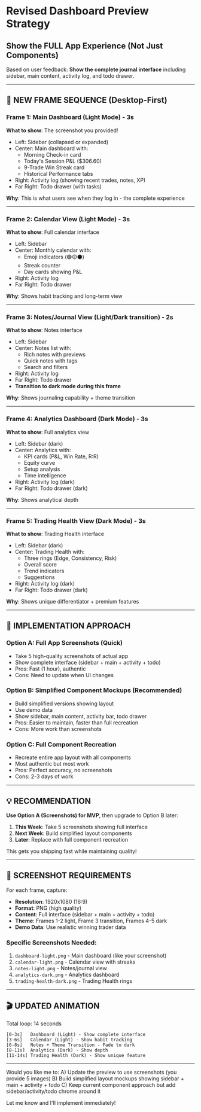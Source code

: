 # Revised Dashboard Preview Strategy
## Show the FULL App Experience (Not Just Components)

Based on user feedback: **Show the complete journal interface** including sidebar, main content, activity log, and todo drawer.

---

## 🎯 NEW FRAME SEQUENCE (Desktop-First)

### Frame 1: Main Dashboard (Light Mode) - 3s
**What to show**: The screenshot you provided!
- Left: Sidebar (collapsed or expanded)
- Center: Main dashboard with:
  - Morning Check-in card
  - Today's Session P&L ($306.60)
  - 9-Trade Win Streak card
  - Historical Performance tabs
- Right: Activity log (showing recent trades, notes, XP)
- Far Right: Todo drawer (with tasks)

**Why**: This is what users see when they log in - the complete experience

---

### Frame 2: Calendar View (Light Mode) - 3s
**What to show**: Full calendar interface
- Left: Sidebar
- Center: Monthly calendar with:
  - Emoji indicators (🟢🟡⚫)
  - Streak counter
  - Day cards showing P&L
- Right: Activity log
- Far Right: Todo drawer

**Why**: Shows habit tracking and long-term view

---

### Frame 3: Notes/Journal View (Light/Dark transition) - 2s
**What to show**: Notes interface
- Left: Sidebar
- Center: Notes list with:
  - Rich notes with previews
  - Quick notes with tags
  - Search and filters
- Right: Activity log
- Far Right: Todo drawer
- **Transition to dark mode during this frame**

**Why**: Shows journaling capability + theme transition

---

### Frame 4: Analytics Dashboard (Dark Mode) - 3s
**What to show**: Full analytics view
- Left: Sidebar (dark)
- Center: Analytics with:
  - KPI cards (P&L, Win Rate, R:R)
  - Equity curve
  - Setup analysis
  - Time intelligence
- Right: Activity log (dark)
- Far Right: Todo drawer (dark)

**Why**: Shows analytical depth

---

### Frame 5: Trading Health View (Dark Mode) - 3s
**What to show**: Trading Health interface
- Left: Sidebar (dark)
- Center: Trading Health with:
  - Three rings (Edge, Consistency, Risk)
  - Overall score
  - Trend indicators
  - Suggestions
- Right: Activity log (dark)
- Far Right: Todo drawer (dark)

**Why**: Shows unique differentiator + premium features

---

## 🔧 IMPLEMENTATION APPROACH

### Option A: Full App Screenshots (Quick)
- Take 5 high-quality screenshots of actual app
- Show complete interface (sidebar + main + activity + todo)
- Pros: Fast (1 hour), authentic
- Cons: Need to update when UI changes

### Option B: Simplified Component Mockups (Recommended)
- Build simplified versions showing layout
- Use demo data
- Show sidebar, main content, activity bar, todo drawer
- Pros: Easier to maintain, faster than full recreation
- Cons: More work than screenshots

### Option C: Full Component Recreation
- Recreate entire app layout with all components
- Most authentic but most work
- Pros: Perfect accuracy, no screenshots
- Cons: 2-3 days of work

---

## 💡 RECOMMENDATION

**Use Option A (Screenshots) for MVP**, then upgrade to Option B later:

1. **This Week**: Take 5 screenshots showing full interface
2. **Next Week**: Build simplified layout components
3. **Later**: Replace with full component recreation

This gets you shipping fast while maintaining quality!

---

## 📸 SCREENSHOT REQUIREMENTS

For each frame, capture:
- **Resolution**: 1920x1080 (16:9)
- **Format**: PNG (high quality)
- **Content**: Full interface (sidebar + main + activity + todo)
- **Theme**: Frames 1-2 light, Frame 3 transition, Frames 4-5 dark
- **Demo Data**: Use realistic winning trader data

### Specific Screenshots Needed:

1. `dashboard-light.png` - Main dashboard (like your screenshot)
2. `calendar-light.png` - Calendar view with streaks
3. `notes-light.png` - Notes/journal view
4. `analytics-dark.png` - Analytics dashboard
5. `trading-health-dark.png` - Trading Health rings

---

## 🎬 UPDATED ANIMATION

Total loop: 14 seconds

```
[0-3s]   Dashboard (Light) - Show complete interface
[3-6s]   Calendar (Light) - Show habit tracking
[6-8s]   Notes + Theme Transition - Fade to dark
[8-11s]  Analytics (Dark) - Show depth
[11-14s] Trading Health (Dark) - Show unique feature
```

---

Would you like me to:
A) Update the preview to use screenshots (you provide 5 images)
B) Build simplified layout mockups showing sidebar + main + activity + todo
C) Keep current component approach but add sidebar/activity/todo chrome around it

Let me know and I'll implement immediately!


